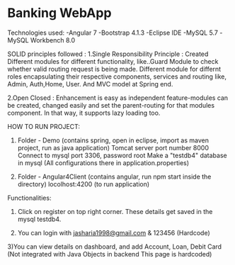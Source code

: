 # Banking WebApp

Technologies used:
-Angular 7
-Bootstrap 4.1.3
-Eclipse IDE
-MySQL 5.7
-MySQL Workbench 8.0

SOLID principles followed : 
1.Single Responsibility Principle : Created Different modules for different functionality, like..Guard
 Module to check whether valid routing request is being made. Different module for differnt roles encapsulating
 their respective components, services and routing like, Admin, Auth,Home, User. And MVC model at Spring end.

2.Open Closed  : Enhancement is easy as independent feature-modules can be created, changed easily and set the 
parent-routing for that modules component. In that way, it supports lazy loading too.

HOW TO RUN PROJECT:

1) Folder - Demo (contains spring, open in eclipse, import as maven project, run as java application)
Tomcat server port number 8000
Connect to mysql port 3306, password root
Make a "testdb4" database in mysql
(All configurations there in application.properties)

2) Folder - Angular4Client (contains angular, run npm start inside the directory)
locolhost:4200 (to run application)

Functionalities:

1) Click on register on top right corner. These details get saved in the mysql  testdb4.

2) You can login with jasharia1998@gmail.com & 123456 (Hardcode)

3)You can view details on dashboard, and add Account, Loan, Debit Card (Not integrated with Java Objects in backend This page is hardcoded)

